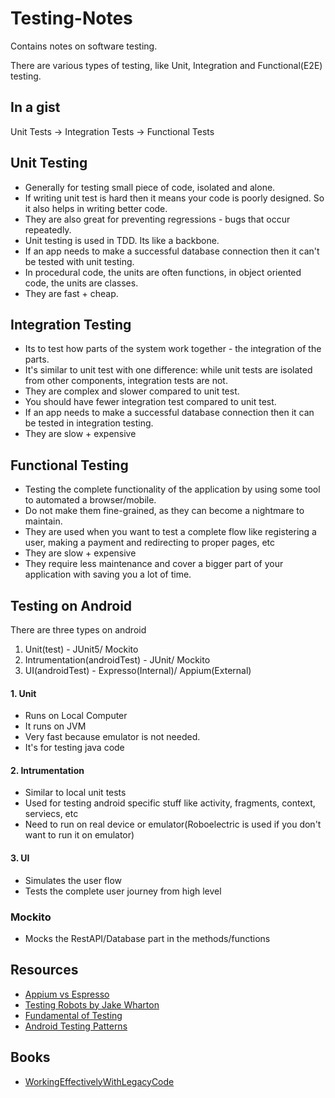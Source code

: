 # Testing-Notes
Contains notes on software testing.

There are various types of testing, like Unit, Integration and Functional(E2E) testing.

## In a gist

Unit Tests -> Integration Tests -> Functional Tests

## Unit Testing

* Generally for testing small piece of code, isolated and alone.
* If writing unit test is hard then it means your code is poorly designed. So it also helps  in writing better code.
* They are also great for preventing regressions - bugs that occur repeatedly.
* Unit testing is used in TDD. Its like a backbone.
* If an app needs to make a successful database connection then it can't be tested with unit testing.
* In procedural code, the units are often functions, in object oriented code, the units are classes.
* They are fast + cheap.

## Integration Testing

* Its to test how parts of the system work together - the integration of the parts.
* It's similar to unit test with one difference: while unit tests are isolated from other components, integration tests are not.
* They are complex and slower compared to unit test.
* You should have fewer integration test compared to unit test.
* If an app needs to make a successful database connection then it can be tested in integration testing.
* They are slow + expensive

## Functional Testing

* Testing the complete functionality of the application by using some tool to automated a browser/mobile.
* Do not make them fine-grained, as they can become a nightmare to maintain.
* They are used when you want to test a complete flow like registering a user, making a payment and redirecting to proper pages, etc
* They are slow + expensive
* They require less maintenance and cover a bigger part of your application with saving you a lot of time.

## Testing on Android

There are three types on android
1. Unit(test) - JUnit5/ Mockito
2. Intrumentation(androidTest) - JUnit/ Mockito
3. UI(androidTest) - Expresso(Internal)/ Appium(External)

#### 1. Unit

* Runs on Local Computer
* It runs on JVM
* Very fast because emulator is not needed.
* It's for testing java code

#### 2. Intrumentation

* Similar to local unit tests
* Used for testing android specific stuff like activity, fragments, context, serviecs, etc
* Need to run on real device or emulator(Roboelectric is used if you don't want to run it on emulator)

#### 3. UI

* Simulates the user flow  	
* Tests the complete user journey from  high level

### Mockito

* Mocks the RestAPI/Database part in the methods/functions

## Resources

* [Appium vs Espresso](https://www.reddit.com/r/androiddev/comments/b50upz/appium_or_espresso_for_qa_team/)
* [Testing Robots by Jake Wharton](https://academy.realm.io/posts/kau-jake-wharton-testing-robots/)
* [Fundamental of Testing](https://developer.android.com/training/testing/fundamentals)
* [Android Testing Patterns](https://www.youtube.com/playlist?list=PLWz5rJ2EKKc-6HWg_jyP0U1zrVLHn65b2)

## Books

* [WorkingEffectivelyWithLegacyCode](https://archive.org/details/WorkingEffectivelyWithLegacyCode)
